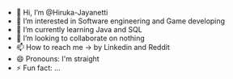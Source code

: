 - 👋 Hi, I’m @Hiruka-Jayanetti
- 👀 I’m interested in Software engineering and Game developing
- 🌱 I’m currently learning Java and SQL
- 💞️ I’m looking to collaborate on nothing
- 📫 How to reach me -> by Linkedin and Reddit
- 😄 Pronouns: I'm straight
- ⚡ Fun fact: ...

<!---
Hiruka-Jayanetti/Hiruka-Jayanetti is a ✨ special ✨ repository because its `README.md` (this file) appears on your GitHub profile.
You can click the Preview link to take a look at your changes.
--->
